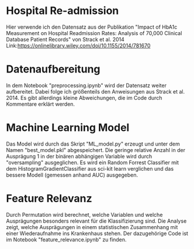 # Hospital Re-admission

Hier verwende ich den Datensatz aus der Publikation "Impact of HbA1c Measurement on Hospital Readmission Rates: Analysis of 70,000 Clinical Database Patient Records" von Strack et al. 2014 Link:https://onlinelibrary.wiley.com/doi/10.1155/2014/781670 

# Datenaufbereitung

In dem Notebook "preprocessing.ipynb" wird der Datensatz weiter aufbereitet. Dabei folge ich größenteils den Anweisungen aus Strack et al. 2014.
Es gibt allerdings kleine Abweichungen, die im Code durch Kommentare erklärt werden.

# Machine Learning Model

Das Model wird durch das Skript "ML_model.py" erzeugt und unter dem Namen "best_model.pkl" abgespeichert.
Die geringe relative Anzahl in der Ausprägung 1 in der binären abhängigen Variable wird durch "oversampling" ausgeglichen.
Es wird ein Random Forrest Classifier mit dem HistogramGradientClassifier aus sci-kit learn verglichen und das bessere Modell (gemessen anhand AUC) ausgegeben.

# Feature Relevanz

Durch Permutation wird berechnet, welche Variablen und welche Ausprägungen besonders relevant für die Klassifizierung sind.
Die Analyse zeigt, welche Ausprägungen in einem statistischen Zusammenhang mit einer Wiederaufnahme ins Krankenhaus stehen.
Der dazugehörige Code ist im Notebook "feature_relevance.ipynb" zu finden.    

